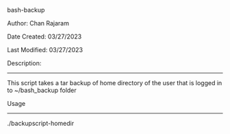 bash-backup

Author: Chan Rajaram

Date Created: 03/27/2023

Last Modified: 03/27/2023

Description:
*************

This script takes a tar backup of home directory of the user that is logged in to ~/bash_backup folder  

Usage
******

./backupscript-homedir

